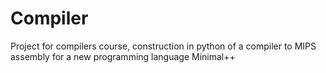 # Compiler
Project for compilers course, construction in python of a compiler to MIPS assembly for a new programming language  Minimal++
